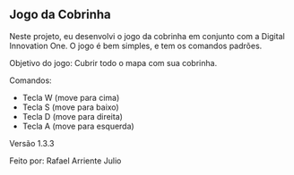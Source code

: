 
## Jogo da Cobrinha

Neste projeto, eu desenvolvi o jogo da cobrinha em conjunto com a Digital Innovation One.
O jogo é bem simples, e tem os comandos padrões. 

Objetivo do jogo: Cubrir todo o mapa com sua cobrinha.

Comandos: 
- Tecla W (move para cima)
- Tecla S (move para baixo)
- Tecla D (move para direita)
- Tecla A (move para esquerda)

Versão 1.3.3

Feito por: Rafael Arriente Julio